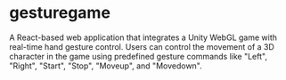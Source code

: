 # gesturegame
A React-based web application that integrates a Unity WebGL game with real-time hand gesture control. Users can control the movement of a 3D character in the game using predefined gesture commands like "Left", "Right", "Start", "Stop", "Moveup", and "Movedown".
